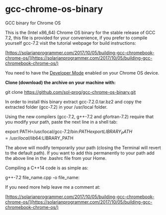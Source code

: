 # gcc-chrome-os-binary
GCC binary for Chrome OS

This is the (Intel x86_64) Chrome OS binary for the stable release of GCC 7.2, this file is provided for your convenience, if you prefer to compile yourself gcc-7.2 visit the tutorial webpage for build instructions:

[https://solarianprogrammer.com/2017/10/05/building-gcc-chromebook-chrome-os/](https://solarianprogrammer.com/2017/10/05/building-gcc-chromebook-chrome-os/)

You need to have the [Developer Mode](https://solarianprogrammer.com/2017/09/11/two-weeks-programming-chromebook-challenge/#dev_mod) enabled on your Chrome OS device.

**Clone (download) the archive on your machine with:**

git clone https://github.com/sol-prog/gcc-chrome-os-binary.git

In order to install this binary extract gcc-7.2.0.tar.bz2 and copy the extracted folder (gcc-7.2) in your /usr/local folder.

Using the new compilers (gcc-7.2, g++-7.2 and gfortran-7.2) require that you modify your path, paste the next line in a shell tab:

export PATH=/usr/local/gcc-7.2/bin:$PATH
export LIBRARY_PATH=/usr/local/lib64:$LIBRARY_PATH

The above will modify temporarily your path (closing the Terminal will revert to the default path). If you want to add this permanently to your path add the above line in the .bashrc file from your Home.

Compiling a C++14 code is as simple as:

g++-7.2 file_name.cpp -o file_name:

If you need more help leave me a comment at:

[https://solarianprogrammer.com/2017/10/05/building-gcc-chromebook-chrome-os/](https://solarianprogrammer.com/2017/10/05/building-gcc-chromebook-chrome-os/)
